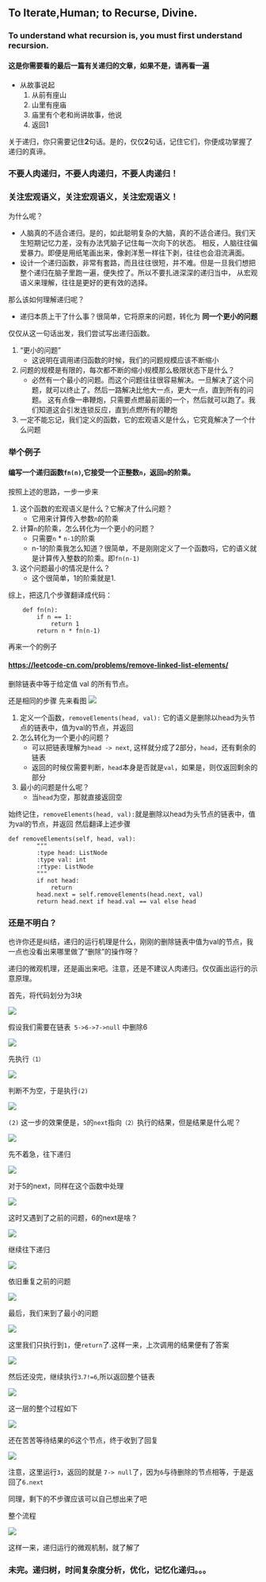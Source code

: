 ## To Iterate,Human; to Recurse, Divine.
### To understand what recursion is, you must first understand recursion.

#### 这是你需要看的最后一篇有关递归的文章，如果不是，请再看一遍

- 从故事说起
    1. 从前有座山
    2. 山里有座庙
    3. 庙里有个老和尚讲故事，他说
    4. 返回1

关于递归，你只需要记住**2**句话。是的，仅仅**2**句话，记住它们，你便成功掌握了递归的真谛。
### 不要人肉递归，不要人肉递归，不要人肉递归！
### 关注宏观语义，关注宏观语义，关注宏观语义！

为什么呢？

- 人脑真的不适合递归。是的，如此聪明复杂的大脑，真的不适合递归。我们天生短期记忆力差，没有办法凭脑子记住每一次向下的状态。
相反，人脑往往偏爱暴力。即便是用纸笔画出来，像剥洋葱一样往下剥，往往也会泪流满面。
- 设计一个递归函数，非常有套路，而且往往很短，并不难。但是一旦我们想把整个递归在脑子里跑一遍，便失控了。所以不要扎进深深的递归当中，
从宏观语义来理解，往往是更好的更有效的选择。

那么该如何理解递归呢？
- 递归本质上干了什么事？很简单，它将原来的问题，转化为 **同一个更小的问题**

仅仅从这一句话出发，我们尝试写出递归函数。
1. “更小的问题”
   - 这说明在调用递归函数的时候，我们的问题规模应该不断缩小
2. 问题的规模是有限的，每次都不断的缩小规模那么极限状态下是什么？
    - 必然有一个最小的问题。而这个问题往往很容易解决。一旦解决了这个问题，就可以终止了。然后一路解决比他大一点，更大一点，直到所有的问题。
    这有点像一串鞭炮，只需要点燃最前面的一个，然后就可以跑了。我们知道这会引发连锁反应，直到点燃所有的鞭炮
3. 一定不能忘记，我们定义的函数，它的宏观语义是什么，它究竟解决了一个什么问题
    
### 举个例子
#### 编写一个递归函数`fn(n)`,它接受一个正整数`n`，返回`n`的阶乘。
按照上述的思路，一步一步来
1. 这个函数的宏观语义是什么？它解决了什么问题？
    - 它用来计算传入参数`n`的阶乘
2. 计算`n`的阶乘，怎么转化为一个更小的问题？
    - 只需要`n` * `n-1`的阶乘
    - n-1的阶乘我怎么知道？很简单，不是刚刚定义了一个函数吗，它的语义就是计算传入整数的阶乘。即`fn(n-1)`
3. 这个问题最小的情况是什么？
    - 这个很简单，1的阶乘就是1.
    
综上，把这几个步骤翻译成代码：
```
    def fn(n):
        if n == 1:
            return 1
        return n * fn(n-1)
```

再来一个的例子
#### https://leetcode-cn.com/problems/remove-linked-list-elements/
删除链表中等于给定值 val 的所有节点。

还是相同的步骤
先来看图
![](r2.png)
1. 定义一个函数，`removeElements(head, val):` 它的语义是删除以head为头节点的链表中，值为val的节点，并返回
2. 怎么转化为一个更小的问题？
    - 可以把链表理解为`head -> next`, 这样就分成了2部分，`head`，还有剩余的链表
    - 返回的时候仅需要判断，`head`本身是否就是`val`，如果是，则仅返回剩余的部分
3. 最小的问题是什么呢？
    - 当`head`为空，那就直接返回空
    
始终记住，`removeElements(head, val):`就是删除以head为头节点的链表中，值为val的节点，并返回
然后翻译上述步骤
```
def removeElements(self, head, val):
        """
        :type head: ListNode
        :type val: int
        :rtype: ListNode
        """
        if not head:
            return
        head.next = self.removeElements(head.next, val)
        return head.next if head.val == val else head
```

### 还是不明白？
也许你还是纠结，递归的运行机理是什么，刚刚的删除链表中值为val的节点，我一点也没看出来哪里做了“删除”的操作呀？

递归的微观机理，还是画出来吧。注意，还是不建议人肉递归。仅仅画出运行的示意原理。

首先，将代码划分为3块

![](r3.png)

假设我们需要在链表` 5->6->7->null` 中删除6

![](r4.png)

先执行`（1）`

![](r5.png)

判断不为空，于是执行`(2)`

![](r6.png)

`(2)` 这一步的效果便是，`5`的`next`指向`（2）`执行的结果，但是结果是什么呢？

![](r7.png)

先不着急，往下递归

![](r8.png)

对于5的next，同样在这个函数中处理

![](r9.png)

这时又遇到了之前的问题，6的next是啥？

![](r10.png)

继续往下递归

![](r11.png)

依旧重复之前的问题

![](r12.png)

最后，我们来到了最小的问题

![](r14.png)

这里我们只执行到`1`，便`return`了.这样一来，上次调用的结果便有了答案

![](r15.png)

然后还没完，继续执行`3`.`7!=6`,所以返回整个链表

![](r18.png)

这一层的整个过程如下

![](r16.png)

还在苦苦等待结果的6这个节点，终于收到了回复

![](r18.png)

注意，这里运行`3`，返回的就是 `7-> null`了，因为`6`与待删除的节点相等，于是返回了`6.next`

同理，剩下的不步骤应该可以自己想出来了吧

整个流程

![](./r19.png)


这样一来，递归运行的微观机制，就了解了

### 未完。递归树，时间复杂度分析，优化，记忆化递归。。。
